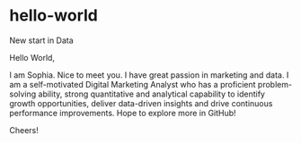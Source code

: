 # hello-world
New start in Data

Hello World,

I am Sophia. Nice to meet you. I have great passion in marketing and data.
I am a self-motivated Digital Marketing Analyst who has a proficient problem-solving ability, strong quantitative and analytical capability to identify growth opportunities, deliver data-driven insights and drive continuous performance improvements.
Hope to explore more in GitHub!

Cheers!
